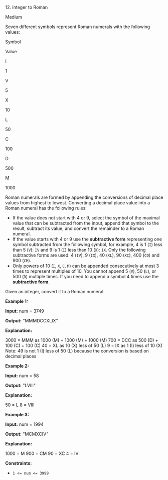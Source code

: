 12\. Integer to Roman

Medium

Seven different symbols represent Roman numerals with the following values:

Symbol

Value

I

1

V

5

X

10

L

50

C

100

D

500

M

1000

Roman numerals are formed by appending the conversions of decimal place values from highest to lowest. Converting a decimal place value into a Roman numeral has the following rules:

*   If the value does not start with 4 or 9, select the symbol of the maximal value that can be subtracted from the input, append that symbol to the result, subtract its value, and convert the remainder to a Roman numeral.
*   If the value starts with 4 or 9 use the **subtractive form** representing one symbol subtracted from the following symbol, for example, 4 is 1 (`I`) less than 5 (`V`): `IV` and 9 is 1 (`I`) less than 10 (`X`): `IX`. Only the following subtractive forms are used: 4 (`IV`), 9 (`IX`), 40 (`XL`), 90 (`XC`), 400 (`CD`) and 900 (`CM`).
*   Only powers of 10 (`I`, `X`, `C`, `M`) can be appended consecutively at most 3 times to represent multiples of 10. You cannot append 5 (`V`), 50 (`L`), or 500 (`D`) multiple times. If you need to append a symbol 4 times use the **subtractive form**.

Given an integer, convert it to a Roman numeral.

**Example 1:**

**Input:** num = 3749

**Output:** "MMMDCCXLIX"

**Explanation:**

3000 = MMM as 1000 (M) + 1000 (M) + 1000 (M) 700 = DCC as 500 (D) + 100 (C) + 100 (C) 40 = XL as 10 (X) less of 50 (L) 9 = IX as 1 (I) less of 10 (X) Note: 49 is not 1 (I) less of 50 (L) because the conversion is based on decimal places 

**Example 2:**

**Input:** num = 58

**Output:** "LVIII"

**Explanation:**

50 = L 8 = VIII 

**Example 3:**

**Input:** num = 1994

**Output:** "MCMXCIV"

**Explanation:**

1000 = M 900 = CM 90 = XC 4 = IV 

**Constraints:**

*   `1 <= num <= 3999`
